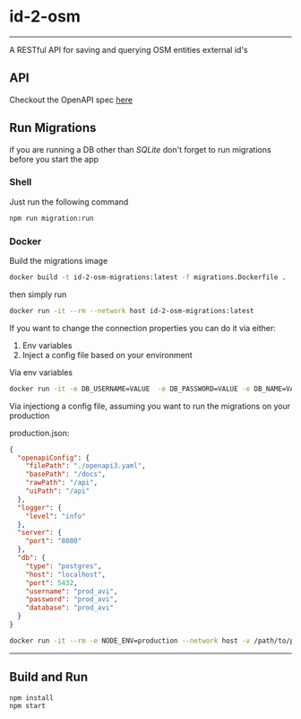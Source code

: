 # id-2-osm
----------------------------------

A RESTful API for saving and querying OSM entities external id's

## API
Checkout the OpenAPI spec [here](/openapi3.yaml)


## Run Migrations
if you are running a DB other than _SQLite_ don't forget to run migrations before you start the app

### Shell

Just run the following command

```sh
npm run migration:run
```

### Docker
Build the migrations image

```sh
docker build -t id-2-osm-migrations:latest -f migrations.Dockerfile .
```

then simply run

```sh
docker run -it --rm --network host id-2-osm-migrations:latest
```

If you want to change the connection properties you can do it via either:
1. Env variables
2. Inject a config file based on your environment


Via env variables
```sh
docker run -it -e DB_USERNAME=VALUE  -e DB_PASSWORD=VALUE -e DB_NAME=VALUE -e DB_TYPE=VALUE -e DB_HOST=VALUE -e DB_PORT=VALUE --rm --network host id-2-osm-migrations:latest
```

Via injectiong a config file, assuming you want to run the migrations on your production

production.json:
```json
{
  "openapiConfig": {
    "filePath": "./openapi3.yaml",
    "basePath": "/docs",
    "rawPath": "/api",
    "uiPath": "/api"
  },
  "logger": {
    "level": "info"
  },
  "server": {
    "port": "8080"
  },
  "db": {
    "type": "postgres",
    "host": "localhost",
    "port": 5432,
    "username": "prod_avi",
    "password": "prod_avi",
    "database": "prod_avi"
  }
}
```
```sh
docker run -it --rm -e NODE_ENV=production --network host -v /path/to/proudction.json:/usr/app/config/production.json id-2-osm-migrations:latest
```
-------------------------------------------------------

## Build and Run

```sh
npm install
npm start
```
